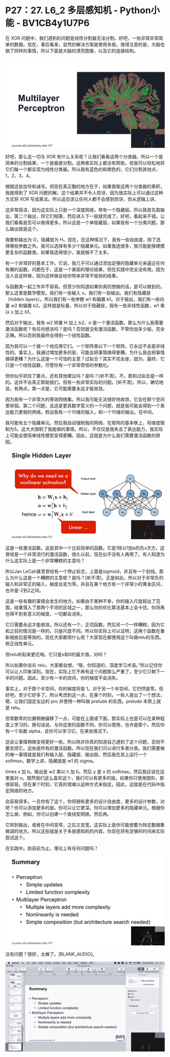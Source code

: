 # P27：27. L6_2 多层感知机 - Python小能 - BV1CB4y1U7P6

在 XOR 问题中，我们遇到的问题是线性分割器无法分割。好吧，一些非常非常简单的数据。现在，事后看来，显然的解决方案是使用多层。值得注意的是，大脑也做了同样的事情，所以下面是大脑的漂亮图像，以及它的连接结构。

![](img/ee3c611fc430669a48fba25584227fc8_1.png)

好吧，那么这一切与 XOR 有什么关系呢？让我们看看这两个分类器。所以一个是简单的分割结果，一个是垂直分割。这两者实际上都没有帮助，但我可以轻松地将它们每一个都实现为线性分类器。所以我有蓝色的和橙色的，它们分割其他点，1，2，3，4。

根据这些加号和减号。但现在真正酷的地方在于，如果我取这两个分类器的乘积，我就得到了 XOR 问题的解。这个结果并不令人惊讶，因为我实际上可以通过这种方式将 XOR 写成乘法。所以这应该让任何人都不会感到惊讶，但从逻辑上讲。

这非常简洁，因为这实际上只是一个深度网络，带有一个隐藏层。所以我首先取输出，第二个输出，将它们相乘，然后进入下一层就完成了。好吧，看起来不错。让我们看看是否可以做得更多。所以这是一个单隐藏层。如果我有一个分类问题，那么输出就是这个。

我要称输出为 O，隐藏层为 H。现在，在这种情况下，我有一些自由度，除了选择哪些参数之外。我可以选择有多少个隐藏单元。如果我选很多，我可能能够建模更复杂的函数类。如果我选得很少，我就做不了太多。

有一个非常好的基本工作，它说，我几乎可以通过添加足够的隐藏单元来逼近任何有趣的函数。问题在于，这是一个美丽的理论结果，但在实践中完全没有用。因为没人会这样做，因为这样做会给你带来非常不愉快的结果。

与函数类一起工作并不容易。但至少你知道如果你真的想做的话，是可以做到的。那么这里是数学模型。我们有一些输入 x。我们有一些输出。我们有隐藏层（hidden layers）。所以我们有一些参数 w1 和偏置 b1。对于输出，我们有一些向量 w2 和偏置 b2。这样就是标量。所以对于隐藏层，我有一些非线性函数，w1 乘以 x 加上 b1。

然后对于输出，我有 w2 转置 H 加上 b2。σ 是一个激活函数。那么为什么我需要激活函数呢？有任何想法吗？是吗？否则就没有激活函数，不管你加多少层。完全正确。所以否则我最终会得到一个线性函数。

因为我可以一个接一个地应用它们。一个矩阵乘以下一个矩阵。它永远不会是非线性的。事实上，我通过增加更多的层，可能会把事情搞得更糟。为什么我会把事情搞得更糟？为什么这是一个可怕的主意？过拟合？其实不完全是，因为，最终，它只是一个线性函数，尽管你有一个非常奇怪的参数化。

但你似乎抓住了要点。还有其他建议吗？是吗？[听不清]，不。那和过拟合是一样的。这并不会真正帮助我们。但有一些非常实际的问题。[听不清]，所以，确切地说，有两点。第一点是，它可能需要永远才能收敛。

因为我有一个非常大的等效网络集。所以我可能无法很好地收敛，它会在那个空间里徘徊。第二个问题，且这是更具数学意义的一个问题，就是我可能会得到一个表达能力更弱的网络。假设我有一个10维的输入，和一个10维的输出。在中间。

我可能有五个隐藏单元。然后我自动强制我的网络，在矩阵的基本秩上，将维度限制为5。这大大限制了我能做的事情。所以，不仅仅是我失去了表达能力，我实际上可能会使简单线性模型变得更糟。因此，这就是为什么我们需要激活函数的原因。

![](img/ee3c611fc430669a48fba25584227fc8_3.png)

这是一些激活函数。这是其中一个比较简单的函数。它是1除以1加e的负x次方。这曾经是一个非常流行的激活函数，很久以前。现在似乎没有人再用了。有人知道为什么这实际上是一个非常糟糕的主意吗？

所以Jan LeCah甚至曾经有一个停止标志，上面是sigmoid，并且有一个划线。那么为什么这是一个糟糕的主意呢？是吗？[听不清]，正是如此。所以对于非常负的输入和非常正的输入，梯度会变为零。并且在某个地方有一个非常小的黄金区间，也许是-2到2之间。

这是一些有趣的事情会发生的地方。如果由于某种不幸，你的输入尺度超出了范围，结果落入了那两个平坦的区域之一，那么你的优化算法基本上会卡住。你将再也得不到有意义的梯度，一切都会消失。

它只需要永远才能收敛。所以还有一个，正切函数。然后另一个一样糟糕，因为它和之前的情况是一样的，只是尺度不同。所以你实际上可以证明，这两个函数在重新缩放后是等效的。现在大家都用什么呢？大家现在都使用这个叫做relu的东西。修正线性单元。

但relu听起来更花哨。它只是x和0的最大值。对吗？

所以如果你谈论 relu，大家都会想，“哦，你知道的，深度学习术语。”所以记住你可以让人印象深刻。现在，实际上它不再有这个问题那么严重了，至少它只剩下一半的问题。因此，至少有一半的空间，你的梯度不会消失。

事实上，对于那个半空间，你的梯度将是 1。对于另一个半空间，它仍然是零。但好吧，至少它好多了。所以考虑到这一点，在某个时刻，一些人提出了一个想法，嗯，让我们固定左边的 pro 并使用一种叫做 prelude 的东西。prelude 本质上就是 relu。

但常数零的位置稍微偏移了一点，可能在上面或下面。那实际上也是可以在某种程度上学习的。换句话说，与你这里的函数不同，你可以使用，也许是那个。然后你有一个系数 alpha，且你可以学习它。在某些情况下。

这会让事情稍微变得更好一些。所以除非你真的知道自己遇到了这个问题，否则不要去烦它。这些是所有的激活函数。所以现在我们可以进行多类分类。我们需要做的唯一事情就是我们有输入层、隐藏层、输出层。然后我在其上运行一个 softmax。数学上讲，隐藏层是 w1 的 sigma。

times x 加 b。输出是 w2 乘以 h 加 b。然后 y 是 o 的 softmax。然后我应该在这里面对 o。既然我们这么喜欢这个，我们可以有更多的层。如果你只使用图形，那很容易。但在某个时刻，它真的很难以这种方式来指定。因此，这就是在代码中指定网络的地方。

会容易得多。一旦你有了这个，你将拥有更多的设计自由度，更多的设计参数，对吧？你可以添加更多的层。你可以让它更深。你可以增加更多的隐藏单元。根据你怎么做，例如，你可以创建一个直线型网络，然后再。

它转到输出，或者在中间变窄，之后又变宽。这实际上是你可能想要为特定数据集微调的地方。所以这些就是关于多层感知机的内容。你现在将有足够的时间来实际尝试这个。

在实践中。到目前为止，理论上有任何问题吗？

![](img/ee3c611fc430669a48fba25584227fc8_5.png)

没有问题？很好，太棒了。[BLANK_AUDIO]。

![](img/ee3c611fc430669a48fba25584227fc8_7.png)
